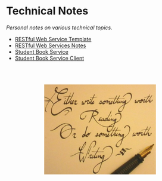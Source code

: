 # Technical Notes
<i>Personal notes on various technical topics.</i>

- <a href="RESTful Web Service Template.md" target="_blank">RESTful Web Service Template</a>
- <a href="RESTful Web Services Notes.md">RESTful Web Services Notes</a>
- <a href="Student Book Service.md">Student Book Service</a>
- <a href="Student Book Service Client.md">Student Book Service Client</a>

<br/><br/>


<center>
	<img src="images/worth_writing.png" width="300" 
		alt="worth writing"/>
</center>